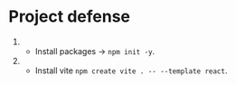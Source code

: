 # Project defense

1. - Install packages -> `npm init -y`.
2. - Install vite `npm create vite . -- --template react`.
